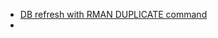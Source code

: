 * [DB refresh with RMAN DUPLICATE command](https://rameshoradba.blogspot.com/2016/04/db-refresh-with-rman-duplicate-command.html)
* 
